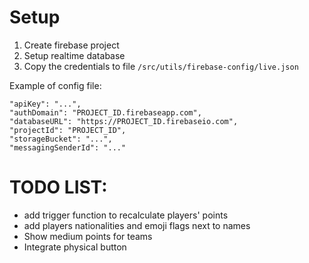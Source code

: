 # Setup

1. Create firebase project
2. Setup realtime database
3. Copy the credentials to file `/src/utils/firebase-config/live.json`

Example of config file:

    "apiKey": "...",
    "authDomain": "PROJECT_ID.firebaseapp.com",
    "databaseURL": "https://PROJECT_ID.firebaseio.com",
    "projectId": "PROJECT_ID",
    "storageBucket": "...",
    "messagingSenderId": "..."

# TODO LIST:
- add trigger function to recalculate players' points
- add players nationalities and emoji flags next to names
- Show medium points for teams
- Integrate physical button